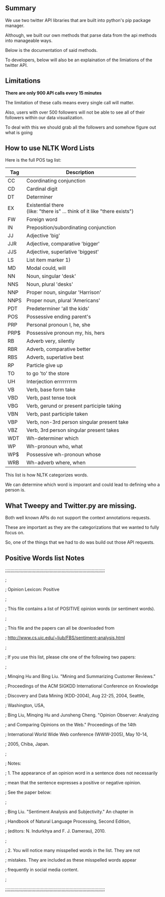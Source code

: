 ## Summary

We use two twitter API libraries that are built into python's pip package manager.

Although, we built our own methods that parse data from the api methods into manageable ways.

Below is the documentation of said methods.

To developers, below will also be an explaination of the limiations of the twitter API.

## Limitations

**There are only 900 API calls every 15 minutes**

The limitation of these calls means every single call will matter.

Also, users with over 500 followers will not be able to see all of their followers within our data visualization.

To deal with this we should grab all the followers and somehow figure out what is going 

## How to use NLTK Word Lists

Here is the full POS tag list:

| Tag  | Description                              |
|------|------------------------------------------|
| CC   | Coordinating conjunction                 |
| CD   | Cardinal digit                           |
| DT   | Determiner                               |
| EX   | Existential there </br> (like: "there is" ... think of it like "there exists")|
| FW   | Foreign word                             |
| IN   | Preposition/subordinating conjunction    |
| JJ   | Adjective    'big'                       |
| JJR  | Adjective, comparative    'bigger'       |
| JJS  | Adjective, superlative    'biggest'      |
| LS   | List item marker       1)                |
| MD   | Modal                  could, will       |
| NN   | Noun, singular         'desk'            |
| NNS  | Noun, plural           'desks'           |
| NNP  | Proper noun, singular  'Harrison'        |
| NNPS | Proper noun, plural    'Americans'       |
| PDT  | Predeterminer          'all the kids'    |
| POS  | Possessive ending      parent's          |
| PRP  | Personal pronoun       I, he, she        |
| PRP$ | Possessive pronoun     my, his, hers     |
| RB   | Adverb                 very, silently    |
| RBR  | Adverb, comparative    better            |
| RBS  | Adverb, superlative    best              |
| RP   | Particle               give up           |
| TO   | to                     go 'to' the store |
| UH   | Interjection           errrrrrrrm        |
| VB   | Verb, base form        take              |
| VBD  | Verb, past tense       took              |
| VBG  | Verb, gerund or present participle    taking  |
| VBN  | Verb, past participle                 taken   |
| VBP  | Verb, non-3rd person singular present take    |
| VBZ  | Verb, 3rd person singular present     takes   |
| WDT  | Wh-determiner          which             |
| WP   | Wh-pronoun             who, what         |
| WP$  | Possessive wh-pronoun  whose             |
| WRB  | Wh-adverb              where, when       |

This list is how NLTK categorizes words.

We can determine which word is imporant and could lead to defining who a person is.

## What Tweepy and Twitter.py are missing.

Both well known APIs do not support the context annotations requests.

These are important as they are the categorizations that we wanted to fully focus on.

So, one of the things that we had to do was build out those API requests.


## Positive Words list Notes

;;;;;;;;;;;;;;;;;;;;;;;;;;;;;;;;;;;;;;;;;;;;;;;;;;;;;;;;;;;;;;;;;;;;;;;;;;;;

; 

; Opinion Lexicon: Positive

;

; This file contains a list of POSITIVE opinion words (or sentiment words).

;

; This file and the papers can all be downloaded from 

;    http://www.cs.uic.edu/~liub/FBS/sentiment-analysis.html

;

; If you use this list, please cite one of the following two papers:

;

;   Minqing Hu and Bing Liu. "Mining and Summarizing Customer Reviews." 

;       Proceedings of the ACM SIGKDD International Conference on Knowledge 

;       Discovery and Data Mining (KDD-2004), Aug 22-25, 2004, Seattle, 

;       Washington, USA, 

;   Bing Liu, Minqing Hu and Junsheng Cheng. "Opinion Observer: Analyzing 

;       and Comparing Opinions on the Web." Proceedings of the 14th 

;       International World Wide Web conference (WWW-2005), May 10-14, 

;       2005, Chiba, Japan.

;

; Notes: 

;    1. The appearance of an opinion word in a sentence does not necessarily  

;       mean that the sentence expresses a positive or negative opinion. 

;       See the paper below:

;

;       Bing Liu. "Sentiment Analysis and Subjectivity." An chapter in 

;          Handbook of Natural Language Processing, Second Edition, 

;          (editors: N. Indurkhya and F. J. Damerau), 2010.

;

;    2. You will notice many misspelled words in the list. They are not 

;       mistakes. They are included as these misspelled words appear 

;       frequently in social media content. 

;

;;;;;;;;;;;;;;;;;;;;;;;;;;;;;;;;;;;;;;;;;;;;;;;;;;;;;;;;;;;;;;;;;;;;;;;;;;;;
